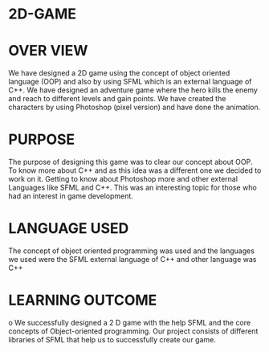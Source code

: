 # 2D-GAME
# OVER VIEW
We have designed a 2D game using the concept of object oriented language (OOP) and also by using SFML which is an external language of C++.
We have designed an adventure game where the hero kills the enemy and reach to different levels and gain points.
We have created the characters by using Photoshop (pixel version) and have done the animation. 
# PURPOSE
The purpose of designing this game was to clear our concept about OOP.
To know more about C++ and as this idea was a different one we decided to work on it. 
Getting to know about Photoshop more and other external Languages like SFML and C++. 
This was an interesting topic for those who had an interest in game development.  
# LANGUAGE USED
The concept of object oriented programming was used and the languages we used were the SFML external language of C++ and other language was C++
# LEARNING OUTCOME
o	We successfully designed a 2 D game with the help SFML and the core concepts of Object-oriented programming. 
Our project consists of different libraries of SFML that help us to successfully create our game.

